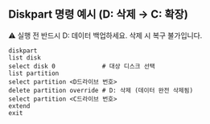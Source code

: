 ## Diskpart 명령 예시 (D: 삭제 → C: 확장)

⚠️ 실행 전 반드시 D: 데이터 백업하세요. 삭제 시 복구 불가입니다.

```
diskpart
list disk
select disk 0             # 대상 디스크 선택
list partition
select partition <D드라이브 번호> 
delete partition override # D: 삭제 (데이터 완전 삭제됨)
select partition <C드라이브 번호>
extend
exit

```